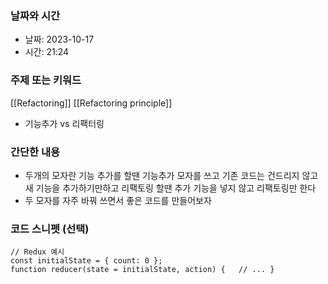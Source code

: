 ### 날짜와 시간

- 날짜: 2023-10-17
- 시간: 21:24

### 주제 또는 키워드

[[Refactoring]]
[[Refactoring principle]]
- 기능추가 vs 리팩터링
### 간단한 내용
- 두개의 모자란 기능 추가를 할땐 기능추가 모자를 쓰고 기존 코드는 건드리지 않고 새 기능을 추가하기만하고 리팩토링 할땐 추가 기능을 넣지 않고 리팩토링만 한다
- 두 모자를 자주 바꿔 쓰면서 좋은 코드를 만들어보자

### 코드 스니펫 (선택)

```
// Redux 예시 
const initialState = { count: 0 };
function reducer(state = initialState, action) {   // ... }
```
